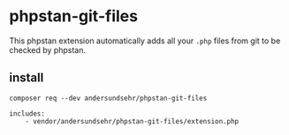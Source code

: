# phpstan-git-files

This phpstan extension automatically adds all your `.php` files from git to be checked by phpstan.

## install

`composer req --dev andersundsehr/phpstan-git-files`

```NEON
includes:
    - vendor/andersundsehr/phpstan-git-files/extension.php
```
